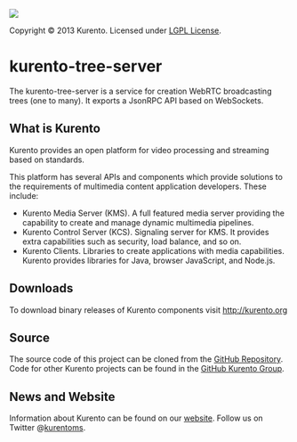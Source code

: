 [![][KurentoImage]][website]

Copyright © 2013 Kurento. Licensed under [LGPL License].

kurento-tree-server
======================

The kurento-tree-server is a service for creation WebRTC broadcasting
trees (one to many). It exports a JsonRPC API based on WebSockets.

What is Kurento
---------------
Kurento provides an open platform for video processing and streaming
based on standards.

This platform has several APIs and components which provide solutions
to the requirements of multimedia content application developers.
These include:

  * Kurento Media Server (KMS). A full featured media server providing
    the capability to create and manage dynamic multimedia pipelines.
  * Kurento Control Server (KCS). Signaling server for KMS. It provides
    extra capabilities such as security, load balance, and so on.
  * Kurento Clients. Libraries to create applications with media
    capabilities. Kurento provides libraries for Java, browser JavaScript,
    and Node.js.

Downloads
---------
To download binary releases of Kurento components visit http://kurento.org

Source
------
The source code of this project can be cloned from the [GitHub Repository].
Code for other Kurento projects can be found in the [GitHub Kurento Group].

News and Website
----------------
Information about Kurento can be found on our [website].
Follow us on Twitter @[kurentoms].

[KurentoImage]: https://secure.gravatar.com/avatar/21a2a12c56b2a91c8918d5779f1778bf?s=120
[LGPL License]: http://www.gnu.org/licenses/lgpl-2.1.html
[GitHub Repository]: https://github.com/Kurento/kurento-java
[GitHub Kurento Group]: https://github.com/kurento
[website]: http://kurento.org
[kurentoms]: http://twitter.com/kurentoms